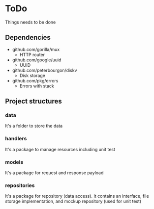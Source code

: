 # ToDo
Things needs to be done

## Dependencies
* github.com/gorilla/mux
    * HTTP router
* github.com/google/uuid
    * UUID
* github.com/peterbourgon/diskv
    * Disk storage
* github.com/pkg/errors
    * Errors with stack

## Project structures
### data
It's a folder to store the data

### handlers
It's a package to manage resources including unit test

### models
It's a package for request and response payload

### repositories
It's a package for repository (data access).  It contains an interface, file storage implementation, 
and mockup repository (used for unit test)


